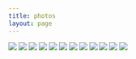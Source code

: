```yaml
---
title: photos
layout: page
---
```


<div class="gg-container">
  <div class="gg-box" id="gallery">
    <img src="/assets/img/narrows.jpg">
    <img src="/assets/img/ecuador.jpg">
    <img src="/assets/img/la_paz.jpg">
    <img src="/assets/img/oaxaca.jpg">
    <img src="/assets/img/oregon_coast.jpg">
    <img src="/assets/img/quito.jpg">
    <img src="/assets/img/senior_formal.jpg">
    <img src="/assets/img/ski.jpg">
    <img src="/assets/img/stanley.jpg">
    <img src="/assets/img/twin_peaks.jpg">
    <img src="/assets/img/ushuaia.jpg">
    <img src="/assets/img/costa_rica.jpg">
  </div>
</div>

<link rel="stylesheet" href="/assets/css/grid-gallery.css">
<script src="/assets/js/grid-gallery.js"></script>

<script type="text/javascript">
gridGallery({

 // gallery selector
 selector: "#gallery",

 // enable dark mode
 darkMode: true,

 // or "horizontal"
 layout: "square",

 // space between images
 gapLength: 100,

 // row height
 rowHeight: 400,

 // column width
 columnWidth: 600

});
</script>
